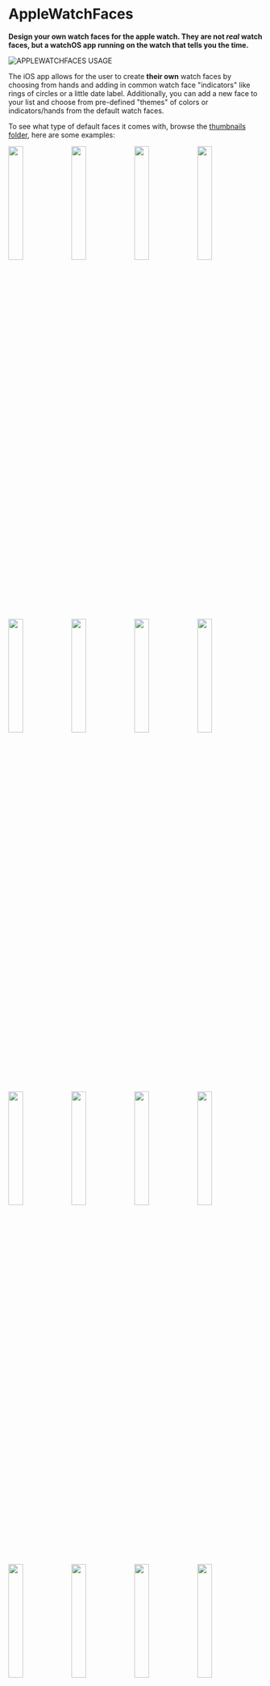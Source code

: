 # AppleWatchFaces
**Design your own watch faces for the apple watch. They are not *real* watch faces, but a watchOS app running on the watch that tells you the time.**

![APPLEWATCHFACES USAGE](docs/AppleWatchFacesQuickDemo.gif)

The iOS app allows for the user to create **their own** watch faces by choosing from hands and adding in common watch face "indicators" like rings of circles or a little date label.  Additionally, you can add a new face to your list and choose from pre-defined "themes" of colors or indicators/hands from the default watch faces. 

To see what type of default faces it comes with, browse the [thumbnails folder](https://github.com/orff/AppleWatchFaces/tree/master/docs/faceThumbs), here are some examples:

<img src="docs/faceThumbs/0094F400-E9D6-46F6-9E88-263015C08B7C.jpg" width="24%"></img>
<img src="docs/faceThumbs/2554B281-CE68-4675-B644-C93A1917D59B.jpg" width="24%"></img>
<img src="docs/faceThumbs/B951692A-EC5D-4CC7-96E0-A75215EE1529.jpg" width="24%"></img>
<img src="docs/faceThumbs/CFC250CB-AFEE-40A1-9C10-CBD304449F57.jpg" width="24%"></img>
<img src="docs/faceThumbs/4D503860-393E-4DEA-B0AC-CBFA02D33667.jpg" width="24%"></img>
<img src="docs/faceThumbs/A74CDB68-4263-4E3B-B87E-EAB77D2C25CA.jpg" width="24%"></img>
<img src="docs/faceThumbs/E3B2EAB9-5ABA-4D0D-A1DC-11D3673B36FD.jpg" width="24%"></img>
<img src="docs/faceThumbs/DD6D0D82-3692-4161-9B36-5E7828CBC2EA.jpg" width="24%"></img>
<img src="docs/faceThumbs/08F9E48F-55D8-4566-BF96-1C87273F13E7.jpg" width="24%"></img>
<img src="docs/faceThumbs/4CE3C2CA-C77D-4A00-8B9D-3319DD01EE80.jpg" width="24%"></img>
<img src="docs/faceThumbs/DB31731B-5D3F-4193-930D-822AE64CF622.jpg" width="24%"></img>
<img src="docs/faceThumbs/A0B82702-2781-43C8-BC93-EBFA5277A2BC.jpg" width="24%"></img>
<img src="docs/faceThumbs/5BEB5F08-B06B-4CBD-A587-963C27F3E4FC.jpg" width="24%"></img>
<img src="docs/faceThumbs/067BC615-AF45-482D-AE6F-D58C3E347206.jpg" width="24%"></img>
<img src="docs/faceThumbs/613635D1-63D0-4D4B-9B1E-8BFEE57F34C2.jpg" width="24%"></img>
<img src="docs/faceThumbs/18A6F50D-E136-4F74-B009-C50CDA0BA344.jpg" width="24%"></img>

## Frequently Asked Questions

1. **Does this work on WatchOS6 beta ?** 

Not very well depending on the watchOS version. Current known issues:
- May not install to watch (b3)
- May not sync faces properly (b2)
- Will show digital time in upper right corner (all betas)


2. **Can I download this from the app store ?**

At this time, Apple is not ready for developer created watch faces -- **Typical response from Apple if you submit an iOS app that has a watch face:**

Guideline 4.2.4 - Design - Minimum Functionality

We continued to notice that your Apple Watch app is primarily a clock app with time-telling functionality, which provides a lower quality user experience than Apple users expect. Specifically, users must launch the app or swipe through glances to see the time.

The native clock app already allows users to customize how time is displayed on their devices and offers the best possible time-telling experience. Users are able to switch colors, add more functionality and complications on a watch face such as an alarm, the weather, stocks, activity rings, moon phases, or sunrises and sunsets. Users also have the ability to tap on certain complications to get more information from their corresponding apps.

We encourage you to review your Apple Watch app concept and incorporate different content and features that are in compliance with the [App Store Review Guidelines](https://developer.apple.com/app-store/review/guidelines/), as well as the [watchOS Human Interface Guidelines](https://developer.apple.com/watchos/human-interface-guidelines/). If you want to show the time in your Apple Watch app, you may use the specialized Date Labels to display time-related values on Apple Watch.

3. **Can I join your testFlight and help you beta test?**

Yes, I am accepting testers for beta testing.  DM an email to [@orffy](https://twitter.com/orffy) to send a testFlight invite.   It does not need to be an appleID email, just any email you can check. Someone will notify you on twitter whem you have been invited, then check the email provided for a link from apple testFlight.  Follow the instructions in that email.

4. **How do I get this on my phone / watch?**

Join the beta test or follow the installation instructions below to compile from the source and you can *side load* this application onto your phone and watch.

5. **How can I create my own watch hands?**

  Currently the watch hands are using UIKit paths and has support for PNGs.  See the example **SecondHandTypes.SecondHandTypeFancyRed** in Shared/Nodes/MinuteHand.swift.  The code will attempt to tint the PNG pixels with the chosen hand color.  White pixels will colorize to the chosen color, and black will not tint at all.  Colors in between will blend.  Import your PNG assets into the /Shared/Media.xcassets folder. 
  
  There has been many requests for the app to allow adding PNG hands inside the app.  I am investigating this for a future build.
  
6. **Can I use my own background images from my phone in the app?**

  Yes, tap on the camera icon in the background color picker to pull an image off the phone's camera or gallery.

7. **How can I add my own images for use as a background in the watch faces ?**

    1. Crop the image to a square at approximately 312x390 pixels ( 72 ppi )
    2. Drop it into the **/Shared/Resources/Materials** folder ( add to the project )
    3. Add it into the /Shared/AppUISettings file materialFiles array
    
8. **Which versions of apple watches does this work with ?**

Any watchOS that can run spriteKit should be fine. Tested with watchOS 5 on a device and 4.2/4.3 in the simulator.

9. **Are you planning to do complications ?**

Currently the app supports date/time and battery "decorators" that do their best to stay out of the way of the other items that make up the watch face rings.

10. **Are all the designs round  ?**

In [PR 11](https://github.com/orff/AppleWatchFaces/pull/11) support for rounded rectangle designs was added. It it not a perfect solution for watch designs:  While it does postiion the items along a rounded rectangle path, it evenly distributes them which does not perfectly line up with the watch hands.  Also box / square shapes look weird just rotated to face the center vs. a "true" watch design which would mask the edges.  

11. **What about digital clocks  ?**

In [PR 18](https://github.com/orff/AppleWatchFaces/pull/18) added support for date/time labels as "indicators" in the iOS editor app.  Add them and edit settings appropriately.

12. **Can I back up, edit, or restore my faces?**

See Back-Up / Restore in the Usage section below.

## Installation / Side Load

Some users are having limited success installing the ad-hoc IPA file in the [releases](https://github.com/orff/AppleWatchFaces/releases) using tools like impactor and app DBPro.  For best results, sign up as an Apple developer and side-load:

1. Install [Xcode](https://itunes.apple.com/us/app/xcode/id497799835?mt=12) on your mac

1. Open a Terminal instance and go to your working directory

1. Do 
<code>git clone https://github.com/orff/AppleWatchFaces.git</code>

1. Navigate to the "AppleWatchFaces" folder in your working directory

1. Open AppleWatchFaces.xcodeproj in Xcode

1. Run on your device:
1. Make sure you have an Apple developer account
1. Select your development team under the `Signing` area for each target (`AppleWatchFaces`, `face`, and `face (notifications)`)
1. Change the `Bundle Identifier` for each of the above targets to something unique. For example, `AppleWatchFaces` uses `com.mikehill.applewatchfaces`, so change that to something like `com.YOUR_USERNAME.applewatchfaces` 
1. *important note:* Bundle identifiers for watch extensions are really specific.  `face` uses `com.mikehill.applewatchfaces.watchkit`  & `face (notifications)` uses `com.mikehill.applewatchfaces.watchkit.extension`
1. Select the `face` scheme in the top left corner with your devices selected and run.

If you are still having issues, please check out a [sideloading tutorial](http://osxdaily.com/2016/01/12/howto-sideload-apps-iphone-ipad-xcode/) on OSXDaily.

## Usage

### iOS App

1. The main view is for previewing all the faces and deciding if you want to edit one of the them.  You can create a new one with the *create* button or tap *edit* to re-order or delete.  Tapping *send all to watch* will send all current designs to the watch and go to the first one.
1. On the editor view, you can modify settings for that watch face, like the colors, hands, or indicators ( the parts that make up the face like the shapes and numbers that the hands point to ).  
1. On the editor view, dragging left and right to see the face in different times. go to Swipe up to preview this design on the watch: this the same as the tapping the watch button in the toolbar.
1. Tap the + and - buttons to swith to other faces in the main face list.
1. On the indicators view you can edit the shapes and numbers that make up the face backgrounds.  The designs are rendered on the watch as shapes like circle or squares and text numbers that are *rings* from the outside to the inside of the watch face.  By editing the list of shapes and text items and *empty space* items, you can change the design of the items in the face and see in the preview watch on the top.

![APPLEWATCHFACES INDICATORS](docs/AppleWatchFaceIndicators.gif)

6. You can also just choose from pre-defined *color themes* or *indicator themes* which will override current color or parts with known good settings

![APPLEWATCHFACES THEMES](docs/AppleWatchFacesThemes.gif)

7. Undo / Redo if you make a mistake.  
8. Going back will lock in these settings in the main list and regenerate the thumbnail.  
9. To abort all current changes tap back without tapping save.

### Sharing / Importing

Best is email, but there is a share sheet implementation to export out the faces, custom gallery/phone backgrounds and the JSON settings as a **.clk** file.  If you open one of these files on your phone with the OS handler, you should see and option for "copy to AppleWatchFaces" which will import it into the app.

### Back-Up / Restore My Settings

If you need to re-install, or just want to manually edit the settings file. Use iTunes file sharing to save or overwrite the userClockSettingsV[XX].json file.  

### Watch App

1. When AppleWatchFaces is open on the watch, swipe left and right to cycle through the different designs in the iOS app.  
2. Use the digital crown to test the face with different times, AKA "time travel".  Tap on the watch to go back to normal time.

3. Set your watch to wake on last activity:

    1. Open the Settings app  on your Apple Watch.
    2. Go to General > Wake Screen, and make sure Wake Screen on Wrist Raise is turned on.
    3. Scroll down and choose when you want your Apple Watch to wake to the last app you used: Always, Within 1 Hour of Last Use, Within 2 Minutes of Last Use, or While in Session (for apps like Workout, Remote, or Maps).
    4. Choose While in Session if you want your Apple Watch to always wake to the watch face (except when you’re still using an app).
    5. You can also do this using the Apple Watch app on your iPhone: Tap My Watch, then go to General > Wake Screen.

4. Keep the Apple Watch display on longer

    1. Open the Settings app  on your Apple Watch.
    2. Go to General > Wake Screen, then tap Wake for 70 Seconds.


## Authors

Mike Hill - [@orffy](https://twitter.com/orffy)
Sylvian [@ElChoquito](https://twitter.com/SylGllr)

## Special thanks

[Jerome@iMrjX](https://twitter.com/iMrjX) for awesome faces (imrjx_design on instagram)
[Emanuele Esposito@SkorpionBot](https://twitter.com/SkorpionBot) for his design expertise
[@jonandrews74](https://twitter.com/jonandrews74) for creating awesome designs
[@AppleWatchFanz](https://twitter.com/AppleWatchFanz) for creating some great designs
[@nimbus12_](https://twitter.com/nimbus12_) for all around project support, photography, and designs
and
[@foz](https://twitter.com/foz) for helping me to kick off the idea

## License

`AppleWatchFaces` is released under the GPL-3 license. See [LICENSE](https://github.com/orff/AppleWatchFaces/blob/master/LICENSE) for details.
